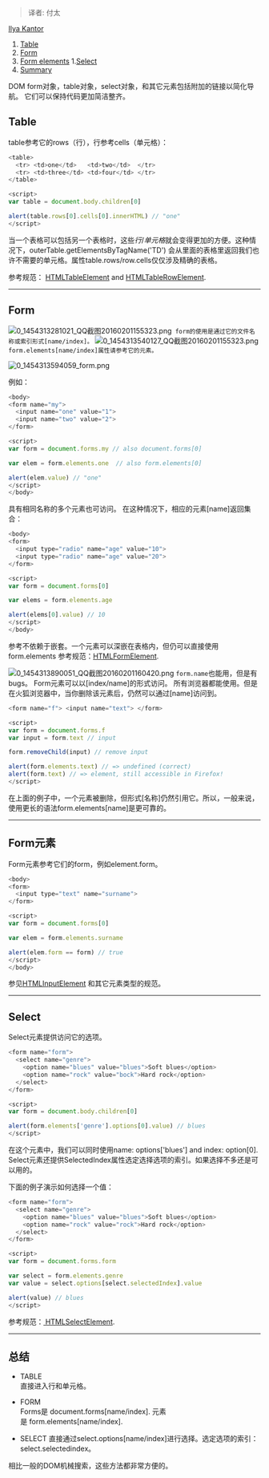 > 译者: 付太

[Ilya Kantor](http://javascript.info/users/ilya-kantor) 
1. [Table](http://javascript.info/tutorial/more-references-forms-and-tables#table) 
2. [Form](http://javascript.info/tutorial/more-references-forms-and-tables#form)
3. [Form elements](http://javascript.info/tutorial/more-references-forms-and-tables#form-elements)
1.[Select](http://javascript.info/tutorial/more-references-forms-and-tables#select)
3. [Summary](http://javascript.info/tutorial/more-references-forms-and-tables#summary)

DOM form对象，table对象，select对象，和其它元素包括附加的链接以简化导航。
它们可以保持代码更加简洁整齐。     




## Table


table参考它的rows（行），行参考cells（单元格）：


```javascript
<table>
  <tr> <td>one</td>   <td>two</td>  </tr>
  <tr> <td>three</td> <td>four</td> </tr>
</table>

<script>
var table = document.body.children[0]

alert(table.rows[0].cells[0].innerHTML) // "one"
</script>
```
当一个表格可以包括另一个表格时，这些*行*/*单元格*就会变得更加的方便。这种情况下，outerTable.getElementsByTagName('TD') 会从里面的表格里返回我们也许不需要的单元格。属性table.rows/row.cells仅仅涉及精确的表格。

参考规范： [HTMLTableElement](https://www.w3.org/TR/DOM-Level-2-HTML/html.html#ID-64060425) and [HTMLTableRowElement](https://www.w3.org/TR/DOM-Level-2-HTML/html.html#ID-6986576).

------
## Form
![0_1454313281021_QQ截图20160201155323.png](/uploads/files/1454313280966-qq截图20160201155323.png)` form的使用是通过它的文件名称或索引形式[name/index]。`
![0_1454313540127_QQ截图20160201155323.png](/uploads/files/1454313540160-qq截图20160201155323.png) `form.elements[name/index]属性请参考它的元素。`

![0_1454313594059_form.png](/uploads/files/1454313594090-form.png) 


例如：
```javascript
<body>
<form name="my">
  <input name="one" value="1">
  <input name="two" value="2">
</form>

<script>
var form = document.forms.my // also document.forms[0]

var elem = form.elements.one  // also form.elements[0]

alert(elem.value) // "one"
</script>
</body>
```
具有相同名称的多个元素也可访问。
在这种情况下，相应的元素[name]返回集合：

```javascript
<body>
<form>
  <input type="radio" name="age" value="10">
  <input type="radio" name="age" value="20">
</form>

<script>
var form = document.forms[0]

var elems = form.elements.age

alert(elems[0].value) // 10
</script>
</body>
```
参考不依赖于嵌套。一个元素可以深嵌在表格内，但仍可以直接使用form.elements
参考规范：[HTMLFormElement](https://www.w3.org/TR/DOM-Level-2-HTML/html.html#ID-40002357).

![0_1454313890051_QQ截图20160201160420.png](/uploads/files/1454313890096-qq截图20160201160420.png) `form.name`也能用，但是有bugs。
Form元素可以以[index/name]的形式访问。
所有浏览器都能使用。但是在火狐浏览器中，当你删除该元素后，仍然可以通过[name]访问到。
```javascript
<form name="f"> <input name="text"> </form>

<script>
var form = document.forms.f
var input = form.text // input

form.removeChild(input) // remove input

alert(form.elements.text) // => undefined (correct)
alert(form.text) // => element, still accessible in Firefox!
</script>
```
在上面的例子中，一个元素被删除，但形式[名称]仍然引用它。所以，一般来说，使用更长的语法form.elements[name]是更可靠的。

------

## Form元素
Form元素参考它们的form，例如element.form。
```javascript
<body>
<form>
  <input type="text" name="surname">
</form>

<script>
var form = document.forms[0]

var elem = form.elements.surname

alert(elem.form == form) // true
</script>
</body>
```
参见[HTMLInputElement](https://www.w3.org/TR/DOM-Level-2-HTML/html.html#ID-6043025) 和其它元素类型的规范。

------
## Select

Select元素提供访问它的选项。
```javascript
<form name="form">
  <select name="genre">
    <option name="blues" value="blues">Soft blues</option>
    <option name="rock" value="bock">Hard rock</option>
  </select>
</form>

<script>
var form = document.body.children[0]

alert(form.elements['genre'].options[0].value) // blues
</script>
```
在这个元素中，我们可以同时使用name: options['blues'] and index: option[0].
Select元素还提供SelectedIndex属性选定选择选项的索引。如果选择不多还是可以用的。

下面的例子演示如何选择一个值：
```javascript
<form name="form">
  <select name="genre">
    <option name="blues" value="blues">Soft blues</option>
    <option name="rock" value="rock">Hard rock</option>
  </select>
</form>

<script>
var form = document.forms.form

var select = form.elements.genre
var value = select.options[select.selectedIndex].value

alert(value) // blues
</script>
```
参考规范：[ HTMLSelectElement](https://www.w3.org/TR/DOM-Level-2-HTML/html.html#ID-94282980).

------

## 总结  

* TABLE  
 直接进入行和单元格。

* FORM       
Forms是 document.forms[name/index]. 元素是 form.elements[name/index].

* SELECT
直接通过select.options[name/index]进行选择。选定选项的索引：select.selectedindex。


相比一般的DOM机械搜索，这些方法都非常方便的。